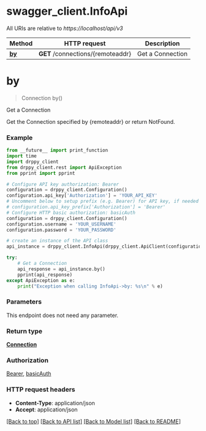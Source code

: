 # swagger_client.InfoApi

All URIs are relative to *https://localhost/api/v3*

Method | HTTP request | Description
------------- | ------------- | -------------
[**by**](InfoApi.md#by) | **GET** /connections/{remoteaddr} | Get a Connection


# **by**
> Connection by()

Get a Connection

Get the Connection specified by {remoteaddr} or return NotFound.

### Example

```python
from __future__ import print_function
import time
import drppy_client
from drppy_client.rest import ApiException
from pprint import pprint

# Configure API key authorization: Bearer
configuration = drppy_client.Configuration()
configuration.api_key['Authorization'] = 'YOUR_API_KEY'
# Uncomment below to setup prefix (e.g. Bearer) for API key, if needed
# configuration.api_key_prefix['Authorization'] = 'Bearer'
# Configure HTTP basic authorization: basicAuth
configuration = drppy_client.Configuration()
configuration.username = 'YOUR_USERNAME'
configuration.password = 'YOUR_PASSWORD'

# create an instance of the API class
api_instance = drppy_client.InfoApi(drppy_client.ApiClient(configuration))

try:
    # Get a Connection
    api_response = api_instance.by()
    pprint(api_response)
except ApiException as e:
    print("Exception when calling InfoApi->by: %s\n" % e)
```

### Parameters
This endpoint does not need any parameter.

### Return type

[**Connection**](Connection.md)

### Authorization

[Bearer](../README.md#Bearer), [basicAuth](../README.md#basicAuth)

### HTTP request headers

 - **Content-Type**: application/json
 - **Accept**: application/json

[[Back to top]](#) [[Back to API list]](../README.md#documentation-for-api-endpoints) [[Back to Model list]](../README.md#documentation-for-models) [[Back to README]](../README.md)

